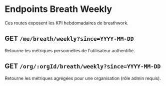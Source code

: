 # Endpoints Breath Weekly

Ces routes exposent les KPI hebdomadaires de breathwork.

## GET `/me/breath/weekly?since=YYYY-MM-DD`
Retourne les métriques personnelles de l'utilisateur authentifié.

## GET `/org/:orgId/breath/weekly?since=YYYY-MM-DD`
Retourne les métriques agrégées pour une organisation (rôle admin requis).
